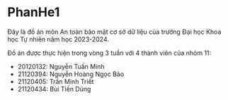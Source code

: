# PhanHe1

Đây là đồ án môn An toàn bảo mật cơ sở dữ liệu của trường Đại học Khoa học Tự nhiên năm học 2023-2024.

Đồ án được thực hiện trong vòng 3 tuần với 4 thành viên của nhóm 11:
 - 20120132: Nguyễn Tuấn Minh
 - 21120394: Nguyễn Hoàng Ngọc Bảo
 - 21120405: Trần Minh Triết
 - 21120434: Bùi Tiến Dũng
